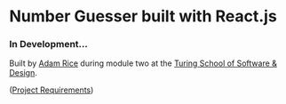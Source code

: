 # Number Guesser built with React.js

### In Development...

Built by [Adam Rice](https://github.com/adam-rice) during module two at the [Turing School of Software & Design](https://www.turing.io/).

([Project Requirements](http://frontend.turing.io/projects/number-guesser-in-react.html))
